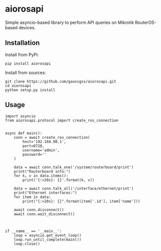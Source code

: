 aiorosapi
=========

Simple asyncio-based library to perform API queries on
Mikrotik RouterOS-based devices.

Installation
------------

Install from PyPi:

```
pip install aiorosapi
```

Install from sources:

```
git clone https://github.com/gaussgss/aiorosapi.git
cd aiorosapi
python setup.py install
```

Usage
-----

```
import asyncio
from aiorosapi.protocol import create_ros_connection


async def main():
    conn = await create_ros_connection(
        host='192.168.90.1',
        port=8728,
        username='admin',
        password=''
    )

    data = await conn.talk_one('/system/routerboard/print')
    print("Routerboard info:")
    for k, v in data.items():
        print('{:>20s}: {}'.format(k, v))

    data = await conn.talk_all('/interface/ethernet/print')
    print("Ethernet interfaces:")
    for item in data:
        print("{:>20s}: {}".format(item['.id'], item['name']))

    await conn.disconnect()
    await conn.wait_disconnect()



if __name__ == '__main__':
    loop = asyncio.get_event_loop()
    loop.run_until_complete(main())
    loop.close()
```

